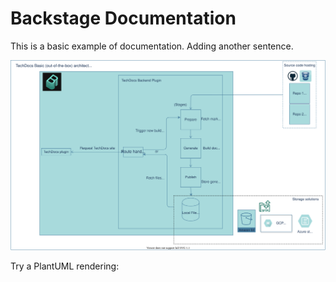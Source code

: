 # Backstage Documentation

This is a basic example of documentation. Adding another sentence.

![techdocs architecture svg](./images/architecture-basic.drawio.svg)

Try a PlantUML rendering:

<!--
@startuml
rectangle cool-service {
    database mongodb   [
               \t<b>mongodb for storing data
            ----
            <b>app.kubernetes.io/part-of :</b>cool-service
            <b>app.kubernetes.io/name :</b> mongodb
            <b>app.kubernetes.io/component :</b> database
            <b>app.kubernetes.io/managed-by :</b> odo
            <b>app.kubernetes.io/version :</b> 3.6
        ]
    rectangle nodejs   [
            \t\t<b>The node.js service with code</b>
            ----
            <b>app.kubernetes.io/part-of :</b> cool-service
            <b>app.kubernetes.io/name :</b> nodejs
            <b>app.kubernetes.io/component :</b> frontend
            <b>app.kubernetes.io/managed-by :</b> odo
            <b>app.kubernetes.io/version</b> : 1.0.1
            <b>app.openshift.io/runtime</b>: nodejs
            <b> app.openshift.io/runtime-version</b>: 10.14.1
            ----
            <b>app.openshift.io/vcs-uri :</b> git://git@github.com:gorkem/cool-service.git
            <b>app.openshift.io/vcs-ref :</b> master
            <b>app.openshift.io/connects-to :</b> mongodb

        ]
    mongodb <-- nodejs

}

@enduml
-->
